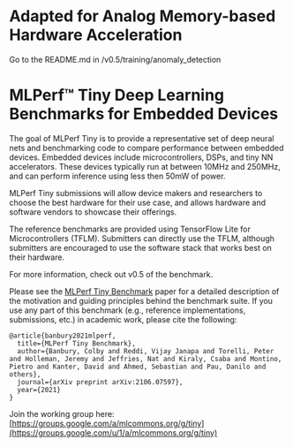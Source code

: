 # Adapted for Analog Memory-based Hardware Acceleration

Go to the README.md in /v0.5/training/anomaly_detection

# MLPerf™ Tiny Deep Learning Benchmarks for Embedded Devices

The goal of MLPerf Tiny is to provide a representative set of deep neural nets
and benchmarking code to compare performance between embedded devices. Embedded
devices include microcontrollers, DSPs, and tiny NN accelerators.  These devices
typically run at between 10MHz and 250MHz, and can perform inference using less
then 50mW of power.

MLPerf Tiny submissions will allow device makers and researchers to choose the
best hardware for their use case, and allows hardware and software vendors to showcase their
offerings.

The reference benchmarks are provided using TensorFlow Lite for Microcontrollers (TFLM).
Submitters can directly use the TFLM, although submitters are encouraged to use the software stack that works best on their hardware.

For more information, check out v0.5 of the benchmark.

Please see the [MLPerf Tiny Benchmark](https://arxiv.org/pdf/2106.07597.pdf) paper for a detailed description of the motivation and guiding principles behind the benchmark suite. If you use any part of this benchmark (e.g., reference implementations, submissions, etc.) in academic work, please cite the following:

```
@article{banbury2021mlperf,
  title={MLPerf Tiny Benchmark},
  author={Banbury, Colby and Reddi, Vijay Janapa and Torelli, Peter and Holleman, Jeremy and Jeffries, Nat and Kiraly, Csaba and Montino, Pietro and Kanter, David and Ahmed, Sebastian and Pau, Danilo and others},
  journal={arXiv preprint arXiv:2106.07597},
  year={2021}
}
```

Join the working group here: [https://groups.google.com/a/mlcommons.org/g/tiny](https://groups.google.com/u/1/a/mlcommons.org/g/tiny)
